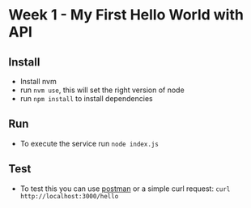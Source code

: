# Week 1 - My First Hello World with API

## Install

- Install nvm
- run `nvm use`, this will set the right version of node
- run `npm install` to install dependencies

## Run

- To execute the service run `node index.js`


## Test

- To test this you can use [postman](https://www.postman.com/) or a simple curl request: `curl http://localhost:3000/hello`
